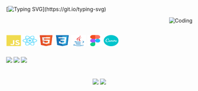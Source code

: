 [![Typing SVG](https://readme-typing-svg.herokuapp.com/?color=%23bcc8d5&center=true&vCenter=true&width=1000&lines=Hi,+My+name+is+Ana+Carla+:%29;)](https://git.io/typing-svg)

<p align="right">
<img aling="right" alt="Coding" width="300" src="https://werepstem.com/wp-content/uploads/sites/2/2020/09/Untitled-design-4.gif">
</p>

<div style="display: inline_block"><br>
  <img align="center" alt="Js" height="30" width="40" src="https://raw.githubusercontent.com/devicons/devicon/master/icons/javascript/javascript-plain.svg">
  <img align="center" alt="React" height="30" width="40" src="https://raw.githubusercontent.com/devicons/devicon/master/icons/react/react-original.svg">
  <img align="center" alt="HTML" height="30" width="40" src="https://raw.githubusercontent.com/devicons/devicon/master/icons/html5/html5-original.svg">
  <img align="center" alt="CSS" height="30" width="40" src="https://raw.githubusercontent.com/devicons/devicon/master/icons/css3/css3-original.svg">
  <img align="center" alt="Java" height="30" width="40" src="https://raw.githubusercontent.com/devicons/devicon/master/icons/java/java-original.svg">
  <img align="center" alt="Figma" height="30" width="40" src="https://raw.githubusercontent.com/devicons/devicon/master/icons/figma/figma-original.svg">
  <img align="center" alt="Canva" height="30" width="40" src="https://raw.githubusercontent.com/devicons/devicon/master/icons/canva/canva-original.svg">
</div>

 ##
 
 <div> 
  <a href="https://instagram.com/_annacarlac" target="_blank"><img src="https://img.shields.io/badge/-Instagram-%23E4405F?style=for-the-badge&logo=instagram&logoColor=white" target="_blank"></a>
  <a href = "mailto:anacarlamendes.ti@gmail.com"><img src="https://img.shields.io/badge/-Gmail-%23333?style=for-the-badge&logo=gmail&logoColor=white" target="_blank"></a>
  <a href="https://www.linkedin.com/in/anacarlamendess" target="_blank"><img src="https://img.shields.io/badge/-LinkedIn-%230077B5?style=for-the-badge&logo=linkedin&logoColor=white" target="_blank"></a> 
 </div>

#
<p align="center">
  <img src="https://github-readme-stats.vercel.app/api?username=Anacarlamends&theme=nord&hide_border=true&include_all_commits=true&count_private=false" width="43%" />
  <img src="https://github-readme-stats.vercel.app/api/top-langs/?username=Anacarlamends&theme=nord&hide_border=true&include_all_commits=true&count_private=false&layout=compact" width="40%" />
</p>
  




  

